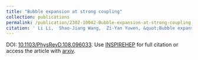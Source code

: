 ```yaml
---
title: "Bubble expansion at strong coupling"
collection: publications
permalink: /publication/2302-10042-Bubble-expansion-at-strong-coupling
citation: ' Li Li,  Shao-Jiang Wang,  Zi-Yan Yuwen, &quot;Bubble expansion at strong coupling.&quot; <i>Phys. Rev. D</i> 108 (2023) 9, 096033.  [arXiv:2302.10042] '
---
```

DOI: [10.1103/PhysRevD.108.096033](https://doi.org/10.1103/PhysRevD.108.096033). 
Use [INSPIREHEP](https://inspirehep.net/literature?sort=mostrecent&size=25&page=1&q=Li%3A2023xto) for full citation or access the article with [arxiv](https://arxiv.org/abs/2302.10042). 